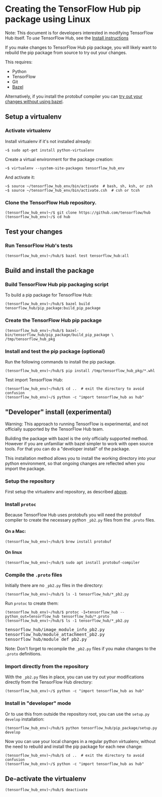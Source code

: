<!-- Copyright 2018 The TensorFlow Hub Authors. All Rights Reserved.

Licensed under the Apache License, Version 2.0 (the "License");
you may not use this file except in compliance with the License.
You may obtain a copy of the License at

    http://www.apache.org/licenses/LICENSE-2.0

Unless required by applicable law or agreed to in writing, software
distributed under the License is distributed on an "AS IS" BASIS,
WITHOUT WARRANTIES OR CONDITIONS OF ANY KIND, either express or implied.
See the License for the specific language governing permissions and
limitations under the License.
=============================================================================-->
# Creating the TensorFlow Hub pip package using Linux

Note: This document is for developers interested in modifying TensorFlow Hub
itself. To _use_ TensorFlow Hub, see the [Install instructions](installation.md)

If you make changes to TensorFlow Hub pip package, you will likely want to
rebuild the pip package from source to try out your changes.

This requires:

*   Python
*   TensorFlow
*   Git
*   [Bazel](https://docs.bazel.build/versions/master/install.html)

Alternatively, if you install the protobuf compiler you can
[try out your changes without using bazel](#develop).

## Setup a virtualenv

<a id="setup"></a>

### Activate virtualenv

Install virtualenv if it's not installed already:

```shell
~$ sudo apt-get install python-virtualenv
```

Create a virtual environment for the package creation:

```shell
~$ virtualenv --system-site-packages tensorflow_hub_env
```

And activate it:

```shell
~$ source ~/tensorflow_hub_env/bin/activate  # bash, sh, ksh, or zsh
~$ source ~/tensorflow_hub_env/bin/activate.csh  # csh or tcsh
```

### Clone the TensorFlow Hub repository.

```shell
(tensorflow_hub_env)~/$ git clone https://github.com/tensorflow/hub
(tensorflow_hub_env)~/$ cd hub
```

## Test your changes

### Run TensorFlow Hub's tests

```shell
(tensorflow_hub_env)~/hub/$ bazel test tensorflow_hub:all
```

## Build and install the package

### Build TensorFlow Hub pip packaging script

To build a pip package for TensorFlow Hub:

```shell
(tensorflow_hub_env)~/hub/$ bazel build tensorflow_hub/pip_package:build_pip_package
```

### Create the TensorFlow Hub pip package

```shell
(tensorflow_hub_env)~/hub/$ bazel-bin/tensorflow_hub/pip_package/build_pip_package \
/tmp/tensorflow_hub_pkg
```

### Install and test the pip package (optional)

Run the following commands to install the pip package.

```shell
(tensorflow_hub_env)~/hub/$ pip install /tmp/tensorflow_hub_pkg/*.whl
```

Test import TensorFlow Hub:

```shell
(tensorflow_hub_env)~/hub/$ cd ..  # exit the directory to avoid confusion
(tensorflow_hub_env)~/$ python -c "import tensorflow_hub as hub"
```

## "Developer" install (experimental)

<a id="develop"></a>

Warning: This approach to running TensorFlow is experimental, and not officially
supported by the TensorFlow Hub team.

Building the package with bazel is the only officially supported method. However
if you are unfamiliar with bazel simpler to work with open source tools. For
that you can do a "developer install" of the package.

This installation method allows you to install the working directory into your
python environment, so that ongoing changes are reflected when you import the
package.

### Setup the repository

First setup the virtualenv and repository, as described [above](#setup).

### Install `protoc`

Because TensorFlow Hub uses protobufs you will need the protobuf compiler to
create the necessary python `_pb2.py` files from the `.proto` files.

#### On a Mac:

```
(tensorflow_hub_env)~/hub/$ brew install protobuf
```

#### On linux

```
(tensorflow_hub_env)~/hub/$ sudo apt install protobuf-compiler
```

### Compile the `.proto` files

Initially there are no `_pb2.py` files in the directory:

```
(tensorflow_hub_env)~/hub/$ ls -1 tensorflow_hub/*_pb2.py
```

Run `protoc` to create them:

```
(tensorflow_hub_env)~/hub/$ protoc -I=tensorflow_hub --python_out=tensorflow_hub tensorflow_hub/*.proto
(tensorflow_hub_env)~/hub/$ ls -1 tensorflow_hub/*_pb2.py
```

<pre>
tensorflow_hub/image_module_info_pb2.py
tensorflow_hub/module_attachment_pb2.py
tensorflow_hub/module_def_pb2.py
</pre>

Note: Don't forget to recompile the `_pb2.py` files if you make changes to the
`.proto` definitions.

### Import directly from the repository

With the `_pb2.py` files in place, you can use try out your modifications
directly from the TensorFlow Hub directory:

```
(tensorflow_hub_env)~/$ python -c "import tensorflow_hub as hub"
```

### Install in "developer" mode

Or to use this from outside the repository root, you can use the `setup.py
develop` installation:

```
(tensorflow_hub_env)~/hub/$ python tensorflow_hub/pip_package/setup.py develop
```

Now you can use your local changes in a regular python virtualenv, without the
need to rebuild and install the pip package for each new change:

```shell
(tensorflow_hub_env)~/hub/$ cd ..  # exit the directory to avoid confusion
(tensorflow_hub_env)~/$ python -c "import tensorflow_hub as hub"
```

## De-activate the virtualenv

```shell
(tensorflow_hub_env)~/hub/$ deactivate
```

